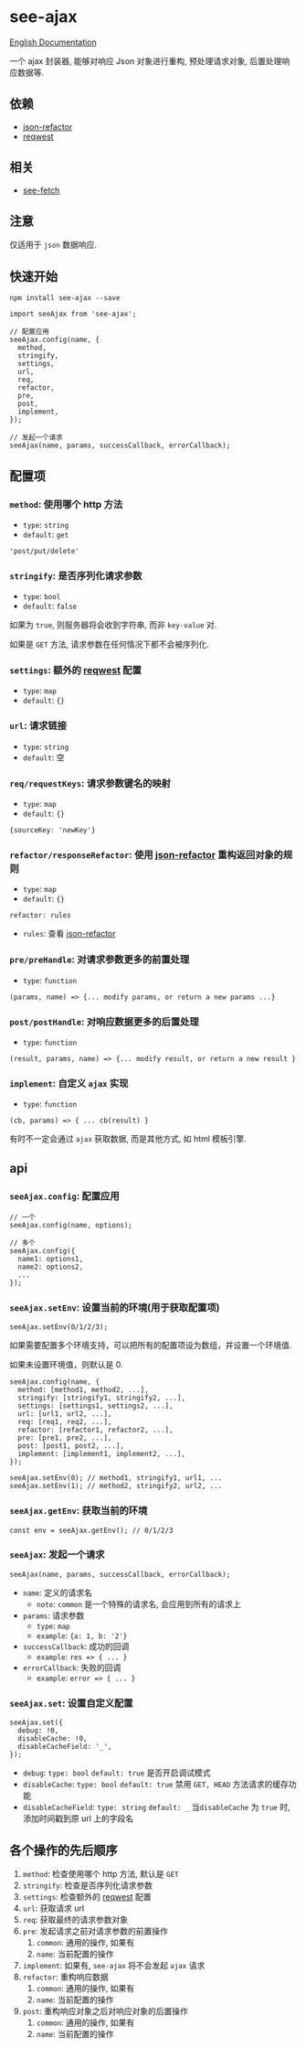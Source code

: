 # see-ajax

[English Documentation](./README.en.md)

一个 ajax 封装器, 能够对响应 Json 对象进行重构, 预处理请求对象, 后置处理响应数据等.

## 依赖

- [json-refactor](https://github.com/senntyou/json-refactor)
- [reqwest](https://github.com/ded/reqwest)

## 相关

- [see-fetch](https://github.com/senntyou/see-fetch)

## 注意

仅适用于 `json` 数据响应.

## 快速开始

```
npm install see-ajax --save
```

```
import seeAjax from 'see-ajax';

// 配置应用
seeAjax.config(name, {
  method,
  stringify,
  settings,
  url,
  req,
  refactor,
  pre,
  post,
  implement,
});

// 发起一个请求
seeAjax(name, params, successCallback, errorCallback);
```

## 配置项

### `method`: 使用哪个 http 方法

- `type`: `string`
- `default`: `get`

```
'post/put/delete'
```

### `stringify`: 是否序列化请求参数

- `type`: `bool`
- `default`: `false`

如果为 `true`, 则服务器将会收到字符串, 而非 `key-value` 对.

如果是 `GET` 方法, 请求参数在任何情况下都不会被序列化.

### `settings`: 额外的 [reqwest](https://github.com/ded/reqwest#options) 配置

- `type`: `map`
- `default`: `{}`

### `url`: 请求链接

- `type`: `string`
- `default`: 空

### `req/requestKeys`: 请求参数键名的映射

- `type`: `map`
- `default`: `{}`

```
{sourceKey: 'newKey'}
```

### `refactor/responseRefactor`: 使用 [json-refactor](https://github.com/senntyou/json-refactor) 重构返回对象的规则

- `type`: `map`
- `default`: `{}`

```
refactor: rules
```

- `rules`: 查看 [json-refactor](https://github.com/senntyou/json-refactor)

### `pre/preHandle`: 对请求参数更多的前置处理

- `type`: `function`

```
(params, name) => {... modify params, or return a new params ...}
```

### `post/postHandle`: 对响应数据更多的后置处理

- `type`: `function`

```
(result, params, name) => {... modify result, or return a new result }
```

### `implement`: 自定义 `ajax` 实现

- `type`: `function`

```
(cb, params) => { ... cb(result) }
```

有时不一定会通过 `ajax` 获取数据, 而是其他方式, 如 html 模板引擎.

## api

### `seeAjax.config`: 配置应用

```
// 一个
seeAjax.config(name, options);

// 多个
seeAjax.config({
  name1: options1,
  name2: options2,
  ...
});
```

### `seeAjax.setEnv`: 设置当前的环境(用于获取配置项)

```
seeAjax.setEnv(0/1/2/3);
```

如果需要配置多个环境支持，可以把所有的配置项设为数组，并设置一个环境值.

如果未设置环境值，则默认是 0.

```
seeAjax.config(name, {
  method: [method1, method2, ...],
  stringify: [stringify1, stringify2, ...],
  settings: [settings1, settings2, ...],
  url: [url1, url2, ...],
  req: [req1, req2, ...],
  refactor: [refactor1, refactor2, ...],
  pre: [pre1, pre2, ...],
  post: [post1, post2, ...],
  implement: [implement1, implement2, ...],
});

seeAjax.setEnv(0); // method1, stringify1, url1, ...
seeAjax.setEnv(1); // method2, stringify2, url2, ...
```

### `seeAjax.getEnv`: 获取当前的环境

```
const env = seeAjax.getEnv(); // 0/1/2/3
```

### `seeAjax`: 发起一个请求

```
seeAjax(name, params, successCallback, errorCallback);
```

- `name`: 定义的请求名
  - `note`: `common` 是一个特殊的请求名, 会应用到所有的请求上
- `params`: 请求参数
  - `type`: `map`
  - `example`: `{a: 1, b: '2'}`
- `successCallback`: 成功的回调
  - `example`: `res => { ... }`
- `errorCallback`: 失败的回调
  - `example`: `error => { ... }`

### `seeAjax.set`: 设置自定义配置

```
seeAjax.set({
  debug: !0,
  disableCache: !0,
  disableCacheField: '_',
});
```

- `debug`: `type: bool` `default: true` 是否开启调试模式
- `disableCache`: `type: bool` `default: true` 禁用 `GET, HEAD` 方法请求的缓存功能
- `disableCacheField`: `type: string` `default: _` 当`disableCache` 为 `true` 时, 添加时间戳到原 url 上的字段名

## 各个操作的先后顺序

1. `method`: 检查使用哪个 http 方法, 默认是 `GET`
2. `stringify`: 检查是否序列化请求参数
3. `settings`: 检查额外的 [reqwest](https://github.com/ded/reqwest#options) 配置
4. `url`: 获取请求 url
5. `req`: 获取最终的请求参数对象
6. `pre`: 发起请求之前对请求参数的前置操作
   1. `common`: 通用的操作, 如果有
   2. `name`: 当前配置的操作
7. `implement`: 如果有, `see-ajax` 将不会发起 `ajax` 请求
8. `refactor`: 重构响应数据
   1. `common`: 通用的操作, 如果有
   2. `name`: 当前配置的操作
9. `post`: 重构响应对象之后对响应对象的后置操作
   1. `common`: 通用的操作, 如果有
   2. `name`: 当前配置的操作
